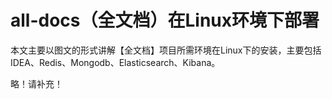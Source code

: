 # all-docs（全文档）在Linux环境下部署
本文主要以图文的形式讲解【全文档】项目所需环境在Linux下的安装，主要包括IDEA、Redis、Mongodb、Elasticsearch、Kibana。


略！请补充！